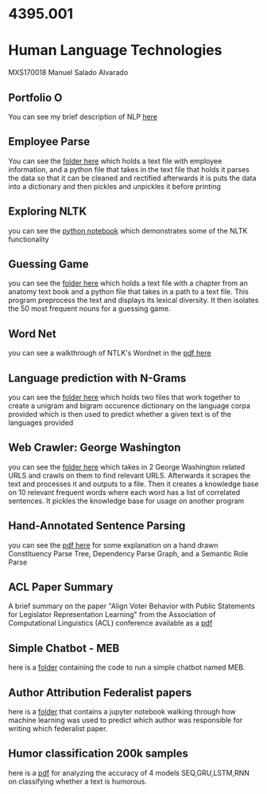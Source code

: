 # 4395.001
# Human Language Technologies

MXS170018
Manuel Salado Alvarado

## Portfolio O
You can see my brief description of NLP [here](NLP-P0-MXS170018.pdf)

## Employee Parse
You can see the [folder here](EmployeeParse) which holds a text file with employee information, and a python file that takes in the text file that holds it parses the data so that it can be cleaned and rectified afterwards it is puts the data into a dictionary and then pickles and unpickles it before printing

## Exploring NLTK

you can see the [python notebook](4395.001-Portfolio2-MXS170018.ipynb) which demonstrates some of the NLTK functionality

## Guessing Game
you can see the [folder here](GuessingGame) which holds a text file with a chapter from an anatomy text book and a python file that takes in a path to a text file. This program preprocess the text and displays its lexical diversity. It then isolates the 50 most frequent nouns for a guessing game.

## Word Net
you can see a walkthrough of NTLK's Wordnet in the [pdf here](WordNet.pdf)

## Language prediction with N-Grams
you can see the [folder here](Language_prediciton_with_N-Grams) which holds two files that work together to create a unigram and bigram occurence dictionary on the language corpa provided which is then used to predict whether a given text is of the languages provided

## Web Crawler: George Washington
you can see the [folder here](WebCrawler) which takes in 2 George Washington related URLS and crawls on them to find relevant URLS. Afterwards it scrapes the text and processes it and outputs to a file. Then it creates a knowledge base on 10 relevant frequent words where each word has a list of correlated sentences. It pickles the knowledge base for usage on another program

## Hand-Annotated Sentence Parsing
you can see the [pdf here](SentenceParsingComparison.pdf) for some explanation on a hand drawn Constituency Parse Tree, Dependency Parse Graph, and a Semantic Role Parse 

## ACL Paper Summary
A brief summary on the paper "Align Voter Behavior with Public Statements for Legislator Representation Learning" from the Association of Computational Linguistics (ACL) conference available as a [pdf](MXS170018_ACL-Paper-Summary.pdf)

## Simple Chatbot - MEB 
here is a [folder](meb-ChatBot) containing the code to run a simple chatbot named MEB. 

## Author Attribution Federalist papers
here is a [folder](federalist) that contains a jupyter notebook walking through how machine learning was used to predict which author was responsible for writing which federalist paper. 

## Humor classification 200k samples
here is a [pdf](humorClassification_RNN_SEQ_LSTM_GRU.pdf) for analyzing the accuracy of 4 models SEQ,GRU,LSTM,RNN on classifying whether a text is humorous.

